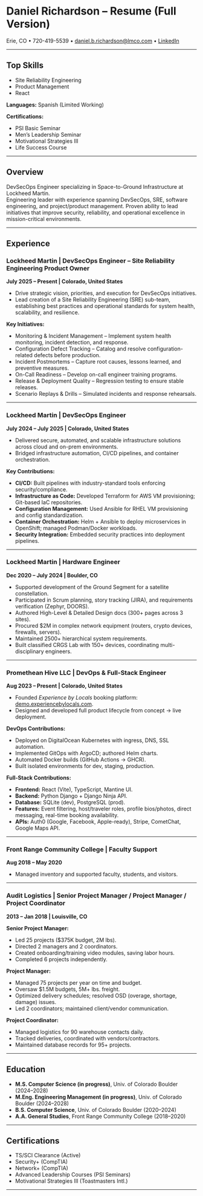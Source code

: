# Daniel Richardson – Resume (Full Version)

Erie, CO • 720-419-5539 • <daniel.b.richardson@lmco.com> •
[LinkedIn](https://www.linkedin.com/in/dj-b-richardson)

---

## Top Skills

- Site Reliability Engineering  
- Product Management  
- React  

**Languages:** Spanish (Limited Working)  

**Certifications:**  

- PSI Basic Seminar  
- Men’s Leadership Seminar  
- Motivational Strategies III  
- Life Success Course  

---

## Overview

DevSecOps Engineer specializing in Space-to-Ground Infrastructure at Lockheed Martin.  
Engineering leader with experience spanning DevSecOps, SRE, software engineering, and project/product management. Proven ability to lead initiatives that improve security, reliability, and operational excellence in mission-critical environments.

---

## Experience

### Lockheed Martin | DevSecOps Engineer – Site Reliability Engineering Product Owner

**July 2025 – Present | Colorado, United States**  

- Drive strategic vision, priorities, and execution for DevSecOps initiatives.  
- Lead creation of a Site Reliability Engineering (SRE) sub-team, establishing best practices and operational standards for system health, scalability, and resilience.  

**Key Initiatives:**

- Monitoring & Incident Management – Implement system health monitoring, incident detection, and response.  
- Configuration Defect Tracking – Catalog and resolve configuration-related defects before production.  
- Incident Postmortems – Capture root causes, lessons learned, and preventive measures.  
- On-Call Readiness – Develop on-call engineer training programs.  
- Release & Deployment Quality – Regression testing to ensure stable releases.  
- Scenario Replays & Drills – Simulated incidents and response rehearsals.  

---

### Lockheed Martin | DevSecOps Engineer

**July 2024 – July 2025 | Colorado, United States**  

- Delivered secure, automated, and scalable infrastructure solutions across cloud and on-prem environments.  
- Bridged infrastructure automation, CI/CD pipelines, and container orchestration.  

**Key Contributions:**

- **CI/CD:** Built pipelines with industry-standard tools enforcing security/compliance.  
- **Infrastructure as Code:** Developed Terraform for AWS VM provisioning; Git-based IaC repositories.  
- **Configuration Management:** Used Ansible for RHEL VM provisioning and config standardization.  
- **Container Orchestration:** Helm + Ansible to deploy microservices in OpenShift; managed Podman/Docker workloads.  
- **Security Integration:** Embedded security practices into deployment pipelines.  

---

### Lockheed Martin | Hardware Engineer

**Dec 2020 – July 2024 | Boulder, CO**  

- Supported development of the Ground Segment for a satellite constellation.  
- Participated in Scrum planning, story tracking (JIRA), and requirements verification (Zephyr, DOORS).  
- Authored High-Level & Detailed Design docs (300+ pages across 3 sites).  
- Procured $2M in complex network equipment (routers, crypto devices, firewalls, servers).  
- Maintained 2500+ hierarchical system requirements.  
- Built classified CRGS Lab with 150+ devices, coordinating multi-disciplinary engineers.  

---

### Promethean Hive LLC | DevOps & Full-Stack Engineer

**Aug 2023 – Present | Colorado, United States**  

- Founded *Experience by Locals* booking platform: [demo.experiencebylocals.com](https://demo.experiencebylocals.com).  
- Designed and developed full product lifecycle from concept → live deployment.  

**DevOps Contributions:**

- Deployed on DigitalOcean Kubernetes with ingress, DNS, SSL automation.  
- Implemented GitOps with ArgoCD; authored Helm charts.  
- Automated Docker builds (GitHub Actions → GHCR).  
- Built isolated environments for dev, staging, production.  

**Full-Stack Contributions:**

- **Frontend:** React (Vite), TypeScript, Mantine UI.  
- **Backend:** Python Django + Django Ninja API.  
- **Database:** SQLite (dev), PostgreSQL (prod).  
- **Features:** Event filtering, host/traveler roles, profile bios/photos, direct messaging, real-time booking availability.  
- **APIs:** Auth0 (Google, Facebook, Apple-ready), Stripe, CometChat, Google Maps API.  

---

### Front Range Community College | Faculty Support

**Aug 2018 – May 2020**  

- Managed inventory and supported faculty, students, and visitors.  

---

### Audit Logistics | Senior Project Manager / Project Manager / Project Coordinator

**2013 – Jan 2018 | Louisville, CO**  

**Senior Project Manager:**  

- Led 25 projects ($375K budget, 2M lbs).
- Directed 2 managers and 2 coordinators.  
- Created onboarding/training video modules, saving labor hours.  
- Completed 6 projects independently.  

**Project Manager:**  

- Managed 75 projects per year on time and budget.
- Oversaw $1.5M budgets, 5M+ lbs. freight.  
- Optimized delivery schedules; resolved OSD (overage, shortage, damage) issues.  
- Led 2 coordinators; maintained client/vendor communication.  

**Project Coordinator:**  

- Managed logistics for 90 warehouse contacts daily.  
- Tracked deliveries, coordinated with vendors/contractors.  
- Maintained database records for 95+ projects.  

---

## Education

- **M.S. Computer Science (in progress)**, Univ. of Colorado Boulder (2024–2028)  
- **M.Eng. Engineering Management (in progress)**, Univ. of Colorado Boulder (2024–2028)  
- **B.S. Computer Science**, Univ. of Colorado Boulder (2020–2024)  
- **A.A. General Studies**, Front Range Community College (2018–2020)  

---

## Certifications

- TS/SCI Clearance (Active)  
- Security+ (CompTIA)  
- Network+ (CompTIA)  
- Advanced Leadership Courses (PSI Seminars)  
- Motivational Strategies III (Toastmasters Intl.)  

---
